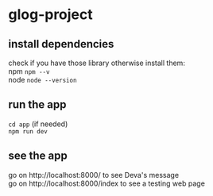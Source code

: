 # glog-project
## install dependencies
check if you have those library otherwise install them:  
npm `npm --v`  
node `node --version`  

## run the app
`cd app` (if needed)  
`npm run dev`  

## see the app
go on http://localhost:8000/ to see Deva's message  
go on http://localhost:8000/index to see a testing web page
